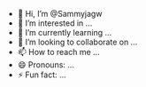 - 👋 Hi, I’m @Sammyjagw
- 👀 I’m interested in ...
- 🌱 I’m currently learning ...
- 💞️ I’m looking to collaborate on ...
- 📫 How to reach me ...
- 😄 Pronouns: ...
- ⚡ Fun fact: ...

<!---
Sammyjagw/Sammyjagw is a ✨ special ✨ repository because its `README.md` (this file) appears on your GitHub profile.
You can click the Preview link to take a look at your changes.
--->
